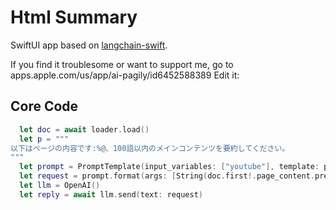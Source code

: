 # Html Summary
SwiftUI app based on [langchain-swift](https://github.com/buhe/langchain-swift).

If you find it troublesome or want to support me, go to apps.apple.com/us/app/ai-pagily/id6452588389
Edit it: 
## Core Code
```swift
  let doc = await loader.load()
  let p = """
以下はページの内容です:%@、100語以内のメインコンテンツを要約してください。
"""
  let prompt = PromptTemplate(input_variables: ["youtube"], template: p)
  let request = prompt.format(args: [String(doc.first!.page_content.prefix(2000))])
  let llm = OpenAI()
  let reply = await llm.send(text: request)
```
